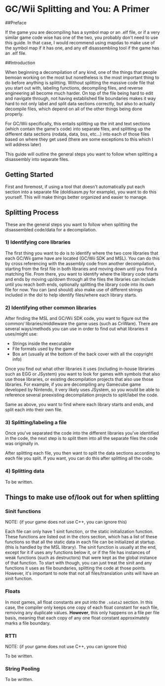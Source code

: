# GC/Wii Splitting and You: A Primer

##Preface

If the game you are decompiling has a symbol map or an .elf file, or if a very similar game code wise has one of the two, you probably don't need to use this guide. In that case, I would recommend using mapdas to make use of the symbol map if it has one, and any elf disassembling tool if the game has an .elf file.

##Introduction

When beginning a decompilation of any kind, one of the things that people bemoan working on the most but nonetheless is the most important thing to do before anything is splitting. Without splitting the massive code file that you start out with, labeling functions, decompiling files, and reverse engineering all become much harder. On top of the file being hard to edit and navigate through, not having established file boundaries makes it way hard to not only label and split data sections correctly, but also to actually decompile files, which depend on all of the other things being done properly.

For GC/Wii specifically, this entails splitting up the init and text sections (which contain the game's code) into separate files, and splitting up the different data sections (rodata, data, bss, etc...) into each of those files based on where they get used (there are some exceptions to this which I will address later)

This guide will outline the general steps you want to follow when splitting a disassembly into separate files.


## **Getting Started**

First and foremost, if using a tool that doesn't automatically put each section into a separate file (doldisasm.py for example), you want to do this yourself. This will make things better organized and easier to manage.

## **Splitting Process**

These are the general steps you want to follow when splitting the disassembled code/data for a decompilation.

### **1) Identifying core libraries**

The first thing you want to do is to identify where the two core libraries that each GC/Wii game have are located (GC/Wii SDK and MSL). You can do this by cross referencing with the assembly code from another decompilation, starting from the first file in both libraries and moving down until you find a matching file. From there, you want to identify where the library code starts and ends by moving up/down through all the files the libraries can include until you reach both ends, optionally splitting the library code into its own file for now. You can (and should) also make use of different strings included in the dol to help identify files/where each library starts.

### **2) Identifying other common libraries**

After finding the MSL and GC/Wii SDK code, you want to figure out the common/ libraries/middleware the game uses (such as CriWare). There are several ways/methods you can use in order to find out what libraries it uses/might use:

- Strings inside the executable
- File formats used by the game
- Box art (usually at the bottom of the back cover with all the copyright info)

Once you find out what other libraries it uses (including in-house libraries such as EGG or JSystem) you want to look for games with symbols that also use those libraries, or existing decompilation projects that also use those libraries. For example, if you are decompiling any Gamecube game developed by Nintendo, it very likely uses JSystem, so you would be able to reference several preexisting decompilation projects to split/label the code.

Same as above, you want to find where each library starts and ends, and split each into their own file.

### **3) Splitting/labeling a file**

Once you've separated the code into the different libraries you've identified in the code, the next step is to split them into all the separate files the code was originally in.

After splitting each file, you then want to split the data sections according to each file you split. If you want, you can do this after splitting all the code.

### **4) Splitting data**

To be written.


## Things to make use of/look out for when splitting

### **Sinit functions**
NOTE: (if your game does not use C++, you can ignore this)

Each file can only have 1 sinit function, or the static initialization function. These functions are listed out in the ctors section, which has a list of these functions so that all the static data in each file can be initialized at startup. (this is handled by the MSL library). The sinit function is usually at the end, except for it if uses any functions below it, or if the file has instances of weak functions (such as destructors) that were kept as the global instance of that function. To start with though, you can just treat the sinit and any functions it uses as file boundaries, splitting the code at those points. However, it's important to note that not all files/translation units will have an sinit function.

### **Floats**
In most games, all float constants are put into the `.sdata2` section. In this case, the compiler only keeps one copy of each float constant for each file, removing any duplicate values. **However**, this only happens on a file per file basis, meaning that each copy of any one float constant approximately marks a file boundary.

### **RTTI**
NOTE: (if your game does not use C++, you can ignore this)

To be written.

### **String Pooling**
To be written.
